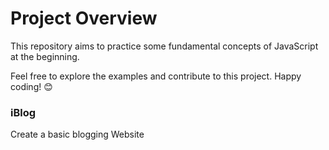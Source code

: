 # Project Overview

This repository aims to practice some fundamental concepts of JavaScript at the beginning.

Feel free to explore the examples and contribute to this project. Happy coding! 😊

### iBlog

Create a basic blogging Website
